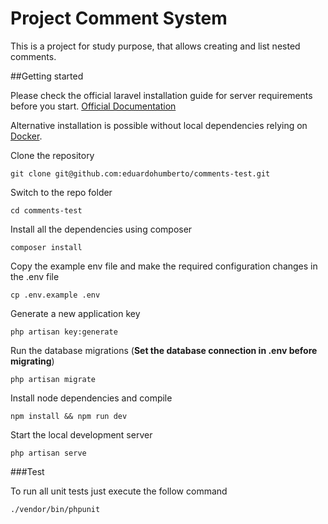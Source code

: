# Project Comment System
This is a project for study purpose, that allows creating and list nested comments.

##Getting started

Please check the official laravel installation guide for server requirements before you start. [Official Documentation](https://laravel.com/docs/8.x)

Alternative installation is possible without local dependencies relying on [Docker](#docker).

Clone the repository

    git clone git@github.com:eduardohumberto/comments-test.git

Switch to the repo folder

    cd comments-test

Install all the dependencies using composer

    composer install

Copy the example env file and make the required configuration changes in the .env file

    cp .env.example .env

Generate a new application key

    php artisan key:generate

Run the database migrations (**Set the database connection in .env before migrating**)

    php artisan migrate

Install node dependencies and compile

    npm install && npm run dev

Start the local development server

    php artisan serve

###Test

To run all unit tests just execute the follow command

    ./vendor/bin/phpunit
